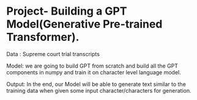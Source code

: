 # Project- Building a GPT Model(Generative Pre-trained Transformer).

Data : Supreme court trial transcripts

Model: we are going to build GPT from scratch and build all the GPT components in numpy and train it on character level language model. 

Output: In the end, our Model will be able to generate text similar to the training data when given some input character/characters for generation.
